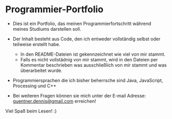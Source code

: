 # Programmier-Portfolio
- Dies ist ein Portfolio, das meinen Programmierfortschritt während meines Studiums darstellen soll.
- Der Inhalt besteht aus Code, den ich entweder vollständig selbst oder teilweise erstellt habe.
  - In den README-Dateien ist gekennzeichnet wie viel von mir stammt.
  - Falls es nicht vollstädnig von mir stammt, wird in den Dateien per Kommentar beschrieben was ausschließlich von mir stammt und was überarbeitet wurde.
- Programmiersprachen die ich bisher beherrsche sind Java, JavaScript, Processing und C++

- Bei weiteren Fragen können sie mich unter der E-mail Adresse: guentner.dennis@gmail.com erreichen!

Viel Spaß beim Lesen! :)
